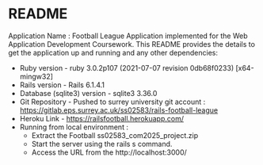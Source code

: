 # README

Application Name : Football League Application implemented for the Web Application Development Coursework. This README provides the details to get the application up and running and any other dependencies: 


* Ruby version - ruby 3.0.2p107 (2021-07-07 revision 0db68f0233) [x64-mingw32]
* Rails version - Rails 6.1.4.1
* Database (sqlite3) version - sqlite3 3.36.0 
* Git Repository - Pushed to surrey university git account : https://gitlab.eps.surrey.ac.uk/ss02583/rails-football-league
* Heroku Link -  https://railsfootball.herokuapp.com/ 
* Running from local environment :
   * Extract the Football ss02583_com2025_project.zip
   * Start the server using the  rails s command.
   * Access the URL from the http://localhost:3000/

